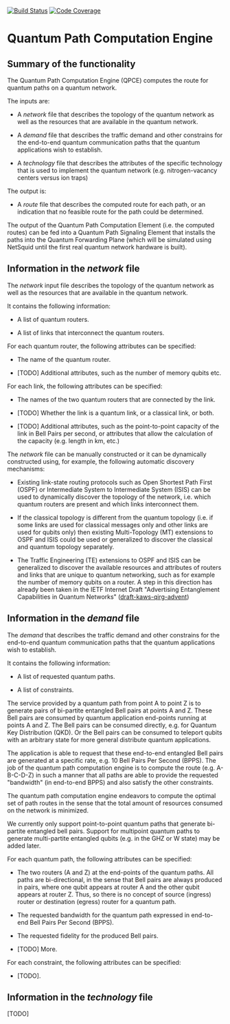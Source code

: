[![Build Status](https://travis-ci.org/brunorijsman/quantum-path-computation-engine.svg?branch=master)](https://travis-ci.org/brunorijsman/quantum-path-computation-engine)   [![Code Coverage](https://codecov.io/gh/brunorijsman/quantum-path-computation-engine/branch/master/graph/badge.svg)](https://codecov.io/gh/brunorijsman/quantum-path-computation-engine)

# Quantum Path Computation Engine

## Summary of the functionality

The Quantum Path Computation Engine (QPCE) computes the route for quantum paths on a quantum
network. 

The inputs are:

 * A _network_ file that describes the topology of the quantum network as well as the resources
   that are available in the quantum network.

 * A _demand_ file that describes the traffic demand and other constrains for the end-to-end
   quantum communication paths that the quantum applications wish to establish.

 * A _technology_ file that describes the attributes of the specific technology that is used
   to implement the quantum network (e.g. nitrogen-vacancy centers versus ion traps)

 The output is:

 * A _route_ file that describes the computed route for each path, or an indication that no
   feasible route for the path could be determined.

The output of the Quantum Path Computation Element (i.e. the computed routes) can be fed into a
Quantum Path Signaling Element that installs the paths into the Quantum Forwarding Plane (which
will be simulated using NetSquid until the first real quantum network hardware is built).

## Information in the _network_ file

The _network_ input file describes the topology of the quantum network as well as the resources
that are available in the quantum network.

It contains the following information:

 * A list of quantum routers.

 * A list of links that interconnect the quantum routers.

For each quantum router, the following attributes can be specified:

 * The name of the quantum router.

 * [TODO] Additional attributes, such as the number of memory qubits etc.

For each link, the following attributes can be specified:

 * The names of the two quantum routers that are connected by the link.

 * [TODO] Whether the link is a quantum link, or a classical link, or both.

 * [TODO] Additional attributes, such as the point-to-point capacity of the link in Bell Pairs
   per second, or attributes that allow the calculation of the capacity (e.g. length in km, etc.)

The _network_ file can be manually constructed or it can be dynamically constructed using, for
example, the following automatic discovery mechanisms:

 * Existing link-state routing protocols such as Open Shortest Path First (OSPF) or Intermediate
   System to Intermediate System (ISIS) can be used to dynamically discover the topology of the
   network, i.e. which quantum routers are present and which links interconnect them.

 * If the classical topology is different from the quantum topology (i.e. if some links are used
   for classical messages only and other links are used for qubits only) then existing
   Multi-Topology (MT) extensions to OSPF and ISIS could be used or generalized to discover the
   classical and quantum topology separately.

 * The Traffic Engineering (TE) extensions to OSPF and ISIS can be generalized to discover the
   available resources and attributes of routers and links that are unique to quantum networking,
   such as for example the number of memory qubits on a router. A step in this direction has already
   been taken in the IETF Internet Draft "Advertising Entanglement
   Capabilities in Quantum Networks" ([draft-kaws-qirg-advent](https://datatracker.ietf.org/doc/draft-kaws-qirg-advent/))

## Information in the _demand_ file

The _demand_ that describes the traffic demand and other constrains for the end-to-end quantum
communication paths that the quantum applications wish to establish.

It contains the following information:

 * A list of requested quantum paths.

 * A list of constraints.

The service provided by a quantum path from point A to point Z is to generate pairs of bi-partite
entangled Bell pairs at points A and Z. These Bell pairs are consumed by quantum application
end-points running at points A and Z. The Bell pairs can be consumed directly, e.g. for
Quantum Key Distribution (QKD). Or the Bell pairs can be consumed to teleport qubits with an
arbitrary state for more general distribute quantum applications.

The application is able to request that these end-to-end entangled Bell pairs are
generated at a specific rate, e.g. 10 Bell Pairs Per Second (BPPS). The job of the quantum path
computation engine is to compute the route (e.g. A-B-C-D-Z) in such a manner that all paths are
able to provide the requested "bandwidth" (in end-to-end BPPS) and also satisfy the other
constraints.

The quantum path computation engine endeavors to compute the optimal set of path routes in the
sense that the total amount of resources consumed on the network is minimized.

We currently only support point-to-point quantum paths that generate bi-partite entangled bell
pairs. Support for multipoint quantum paths to generate multi-partite entangled qubits (e.g. in
the GHZ or W state) may be added later.

For each quantum path, the following attributes can be specified:

 * The two routers (A and Z) at the end-points of the quantum paths. All paths are
   bi-directional, in the sense that Bell pairs are always produced in pairs, where one qubit
   appears at router A and the other qubit appears at router Z. Thus, so there is no concept of
   source (ingress) router or destination (egress) router for a quantum path.

 * The requested bandwidth for the quantum path expressed in end-to-end Bell Pairs Per Second
   (BPPS).
 
 * The requested fidelity for the produced Bell pairs.

 * [TODO] More.

For each constraint, the following attributes can be specified:

 * [TODO].



## Information in the _technology_ file

[TODO]